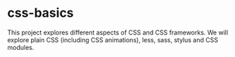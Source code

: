 # css-basics
This project explores different aspects of CSS and CSS frameworks. We will explore plain CSS (including CSS animations), less, sass, stylus and CSS modules.


